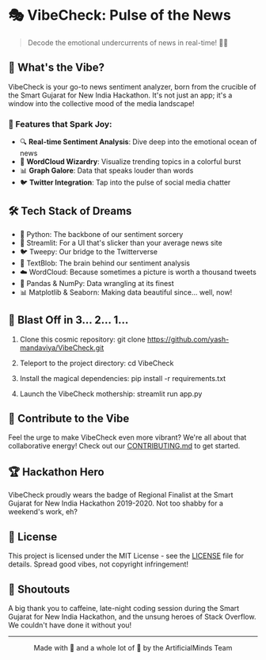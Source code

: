 # 🎭 VibeCheck: Pulse of the News

> Decode the emotional undercurrents of news in real-time! 🌊📰

## 🌟 What's the Vibe?

VibeCheck is your go-to news sentiment analyzer, born from the crucible of the Smart Gujarat for New India Hackathon. It's not just an app; it's a window into the collective mood of the media landscape!

### 🚀 Features that Spark Joy:

- 🔍 **Real-time Sentiment Analysis**: Dive deep into the emotional ocean of news
- 🌈 **WordCloud Wizardry**: Visualize trending topics in a colorful burst
- 📊 **Graph Galore**: Data that speaks louder than words
- 🐦 **Twitter Integration**: Tap into the pulse of social media chatter

## 🛠️ Tech Stack of Dreams

- 🐍 Python: The backbone of our sentiment sorcery
- 🌟 Streamlit: For a UI that's slicker than your average news site
- 🐦 Tweepy: Our bridge to the Twitterverse
- 🧠 TextBlob: The brain behind our sentiment analysis
- ☁️ WordCloud: Because sometimes a picture is worth a thousand tweets
- 🐼 Pandas & NumPy: Data wrangling at its finest
- 📊 Matplotlib & Seaborn: Making data beautiful since... well, now!

## 🚀 Blast Off in 3... 2... 1...

1. Clone this cosmic repository:
git clone https://github.com/yash-mandaviya/VibeCheck.git

2. Teleport to the project directory:
cd VibeCheck

3. Install the magical dependencies:
pip install -r requirements.txt

4. Launch the VibeCheck mothership:
streamlit run app.py


## 🌈 Contribute to the Vibe

Feel the urge to make VibeCheck even more vibrant? We're all about that collaborative energy! Check out our [CONTRIBUTING.md](CONTRIBUTING.md) to get started.

## 🏆 Hackathon Hero

VibeCheck proudly wears the badge of Regional Finalist at the Smart Gujarat for New India Hackathon 2019-2020. Not too shabby for a weekend's work, eh?

## 📜 License

This project is licensed under the MIT License - see the [LICENSE](LICENSE) file for details. Spread good vibes, not copyright infringement!

## 🙌 Shoutouts

A big thank you to caffeine, late-night coding session during the Smart Gujarat for New India Hackathon, and the unsung heroes of Stack Overflow. We couldn't have done it without you!

---

<p align="center">
Made with 💖 and a whole lot of 🔮 by the ArtificialMinds Team
</p>
